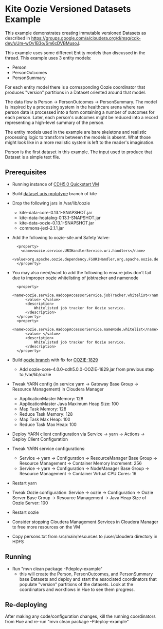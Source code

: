 # Kite Oozie Versioned Datasets Example

This example demonstrates creating immutable versioned Datasets as described in https://groups.google.com/a/cloudera.org/d/msg/cdk-dev/uUm-wOv1B3o/Sm6cDVBMusoJ.

This example uses some different Entity models than discussed in the thread.  This example uses 3 entity models:

* Person
* PersonOutcomes
* PersonSummary

For each entity model there is a corresponding Oozie coordinator that produces "version" partitions in a Dataset
oriented around that model.

The data flow is Person -> PersonOutcomes -> PersonSummary.  The model is inspired by a processing system in the healthcare
arena where raw person data is processed into a form containing a number of outcomes for each person.  Later, each
person's outcomes might be reduced into a record representing a high-level summary of the person.

The entity models used in the example are bare skeletons and realistic processing logic to transform between the models
is absent.  What those might look like in a more realistic system is left to the reader's imagination.

Person is the first dataset in this example.  The input used to produce that Dataset is a simple text file.

## Prerequisites

* Running instance of [CDH5.0 Quickstart VM](http://www.cloudera.com/content/support/en/downloads/download-components/download-products.html?productID=F6mO278Rvo)

* Build [dataset uris prototype](https://github.com/ben-roling/kite/tree/dataset_uri_prototype) branch of kite

* Drop the following jars in /var/lib/oozie
    * kite-data-core-0.13.1-SNAPSHOT.jar
    * kite-data-hcatalog-0.13.1-SNAPSHOT.jar
    * kite-data-oozie-0.13.1-SNAPSHOT.jar
    * commons-jexl-2.1.1.jar

* Add the following to oozie-site.xml Safety Valve:

        <property>
          <name>oozie.service.URIHandlerService.uri.handlers</name>
          <value>org.apache.oozie.dependency.FSURIHandler,org.apache.oozie.dependency.HCatURIHandler,org.kitesdk.data.oozie.KiteURIHandler</value>
        </property>

* You may also need/want to add the following to ensure jobs don't fail due to improper oozie whitelisting of jobtracker
  and namenode

        <property>
            <name>oozie.service.HadoopAccessorService.jobTracker.whitelist</name>
            <value> </value>
            <description>
                Whitelisted job tracker for Oozie service.
            </description>
        </property>
        <property>
            <name>oozie.service.HadoopAccessorService.nameNode.whitelist</name>
            <value> </value>
            <description>
                Whitelisted job tracker for Oozie service.
            </description>
        </property>

* Build [oozie branch](https://github.com/ben-roling/oozie-cloudera/tree/OOZIE-1829) with fix for [OOZIE-1829](https://issues.apache.org/jira/browse/OOZIE-1829)
    * Add oozie-core-4.0.0-cdh5.0.0-OOZIE-1829.jar from previous step to /var/lib/oozie

* Tweak YARN config (in service yarn -> Gateway Base Group -> Resource Management) in Cloudera Manager
    * ApplicationMaster Memory: 128
    * ApplicationMaster Java Maximum Heap Size: 100
    * Map Task Memory: 128
    * Reduce Task Memory: 128
    * Map Task Max Heap: 100
    * Reduce Task Max Heap: 100

* Deploy YARN client configuration via Service -> yarn -> Actions -> Deploy Client Configuration

* Tweak YARN service configurations:
    * Service -> yarn -> Configuration -> ResourceManager Base Group -> Resource Management -> Container Memory Increment: 256
    * Service -> yarn -> Configuration -> NodeManager Base Group -> Resource Management -> Container Virtual CPU Cores: 16

* Restart yarn

* Tweak Oozie configuration: Service -> oozie -> Configuration -> Oozie Server Base Group -> Resource Management -> Java Heap Size of Oozie Server: 100

* Restart oozie

* Consider stopping Cloudera Management Services in Cloudera Manager to free more resources on the VM

* Copy persons.txt from src/main/resources to /user/cloudera directory in HDFS

## Running
* Run "mvn clean package -Pdeploy-example"
    * this will create the Person, PersonOutcomes, and PersonSummary base Datasets and deploy and start the associated
      coordinators that populate "version" partitions of the datasets.  Look at the coordinators and workflows in Hue to
      see them progress.

## Re-deploying
After making any code/configuration changes, kill the running coordinators from Hue and re-run "mvn clean package -Pdeploy-example"

